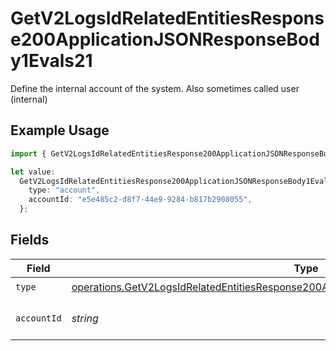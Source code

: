 # GetV2LogsIdRelatedEntitiesResponse200ApplicationJSONResponseBody1Evals21

Define the internal account of the system. Also sometimes called user (internal)

## Example Usage

```typescript
import { GetV2LogsIdRelatedEntitiesResponse200ApplicationJSONResponseBody1Evals21 } from "orq-poc-typescript-multi-env-version/models/operations";

let value:
  GetV2LogsIdRelatedEntitiesResponse200ApplicationJSONResponseBody1Evals21 = {
    type: "account",
    accountId: "e5e485c2-d8f7-44e9-9284-b817b2908055",
  };
```

## Fields

| Field                                                                                                                                                                                              | Type                                                                                                                                                                                               | Required                                                                                                                                                                                           | Description                                                                                                                                                                                        |
| -------------------------------------------------------------------------------------------------------------------------------------------------------------------------------------------------- | -------------------------------------------------------------------------------------------------------------------------------------------------------------------------------------------------- | -------------------------------------------------------------------------------------------------------------------------------------------------------------------------------------------------- | -------------------------------------------------------------------------------------------------------------------------------------------------------------------------------------------------- |
| `type`                                                                                                                                                                                             | [operations.GetV2LogsIdRelatedEntitiesResponse200ApplicationJSONResponseBody1Evals21Type](../../models/operations/getv2logsidrelatedentitiesresponse200applicationjsonresponsebody1evals21type.md) | :heavy_check_mark:                                                                                                                                                                                 | N/A                                                                                                                                                                                                |
| `accountId`                                                                                                                                                                                        | *string*                                                                                                                                                                                           | :heavy_check_mark:                                                                                                                                                                                 | The id of the resource                                                                                                                                                                             |